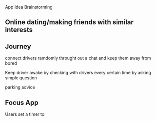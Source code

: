 App Idea Brainstorming





## Online dating/making friends with similar interests 




## Journey
connect drivers ramdomly throught out a chat and keep them away from bored

Keep driver awake by checking with drivers every certain time by asking simple question 

parking advice


## Focus App
Users set a timer to 

